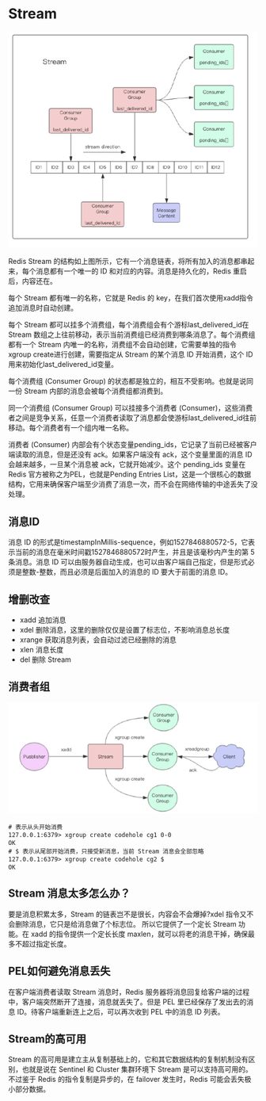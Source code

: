 # Stream

![](../../.gitbook/assets/image%20%2833%29.png)

Redis Stream 的结构如上图所示，它有一个消息链表，将所有加入的消息都串起来，每个消息都有一个唯一的 ID 和对应的内容。消息是持久化的，Redis 重启后，内容还在。 

每个 Stream 都有唯一的名称，它就是 Redis 的 key，在我们首次使用xadd指令追加消息时自动创建。 

每个 Stream 都可以挂多个消费组，每个消费组会有个游标last\_delivered\_id在 Stream 数组之上往前移动，表示当前消费组已经消费到哪条消息了。每个消费组都有一个 Stream 内唯一的名称，消费组不会自动创建，它需要单独的指令xgroup create进行创建，需要指定从 Stream 的某个消息 ID 开始消费，这个 ID 用来初始化last\_delivered\_id变量。 

每个消费组 \(Consumer Group\) 的状态都是独立的，相互不受影响。也就是说同一份 Stream 内部的消息会被每个消费组都消费到。 

同一个消费组 \(Consumer Group\) 可以挂接多个消费者 \(Consumer\)，这些消费者之间是竞争关系，任意一个消费者读取了消息都会使游标last\_delivered\_id往前移动。每个消费者有一个组内唯一名称。 

消费者 \(Consumer\) 内部会有个状态变量pending\_ids，它记录了当前已经被客户端读取的消息，但是还没有 ack。如果客户端没有 ack，这个变量里面的消息 ID 会越来越多，一旦某个消息被 ack，它就开始减少。这个 pending\_ids 变量在 Redis 官方被称之为PEL，也就是Pending Entries List，这是一个很核心的数据结构，它用来确保客户端至少消费了消息一次，而不会在网络传输的中途丢失了没处理。 

## 消息ID

消息 ID 的形式是timestampInMillis-sequence，例如1527846880572-5，它表示当前的消息在毫米时间戳1527846880572时产生，并且是该毫秒内产生的第 5 条消息。消息 ID 可以由服务器自动生成，也可以由客户端自己指定，但是形式必须是整数-整数，而且必须是后面加入的消息的 ID 要大于前面的消息 ID。 

## 增删改查

* xadd 追加消息 
* xdel 删除消息，这里的删除仅仅是设置了标志位，不影响消息总长度 
* xrange 获取消息列表，会自动过滤已经删除的消息 
* xlen 消息长度 
* del 删除 Stream

## 消费者组

![](../../.gitbook/assets/image%20%2834%29.png)

```text
# 表示从头开始消费
127.0.0.1:6379> xgroup create codehole cg1 0-0
OK
# $ 表示从尾部开始消费，只接受新消息，当前 Stream 消息会全部忽略
127.0.0.1:6379> xgroup create codehole cg2 $
OK
```

## **Stream** 消息太多怎么办？

要是消息积累太多，Stream 的链表岂不是很长，内容会不会爆掉?xdel 指令又不会删除消息，它只是给消息做了个标志位。 所以它提供了一个定长 Stream 功能。在 xadd 的指令提供一个定长长度 maxlen，就可以将老的消息干掉，确保最多不超过指定长度。 

## PEL如何避免消息丢失

在客户端消费者读取 Stream 消息时，Redis 服务器将消息回复给客户端的过程中，客户端突然断开了连接，消息就丢失了。但是 PEL 里已经保存了发出去的消息 ID。待客户端重新连上之后，可以再次收到 PEL 中的消息 ID 列表。

## Stream的高可用

Stream 的高可用是建立主从复制基础上的，它和其它数据结构的复制机制没有区别，也就是说在 Sentinel 和 Cluster 集群环境下 Stream 是可以支持高可用的。不过鉴于 Redis 的指令复制是异步的，在 failover 发生时，Redis 可能会丢失极小部分数据。





